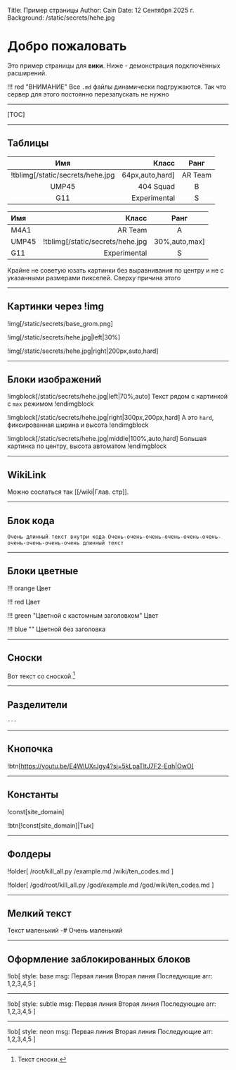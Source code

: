 Title: Пример страницы
Author: Cain
Date: 12 Сентября 2025 г.
Background: /static/secrets/hehe.jpg

# Добро пожаловать
Это пример страницы для **вики**. Ниже - демонстрация подключённых расширений.

!!! red "ВНИМАНИЕ"
    Все `.md` файлы динамически подгружаются. Так что сервер для этого постоянно перезапускать не нужно

---

[TOC]

---

## Таблицы

| Имя     | Класс       | Ранг |
|:-------:|------------:|:----:|
| !tblimg[/static/secrets/hehe.jpg|64px,auto,hard] | AR Team | A |
| UMP45   | 404 Squad   | B    |
| G11     | Experimental| S    |

| Имя   | Класс                                          | Ранг |
|:------|-----------------------------------------------:|:----:|
| M4A1  | AR Team                                        | A    |
| UMP45 | !tblimg[/static/secrets/hehe.jpg|30%,auto,max] | B |
| G11   | Experimental                                   | S    |

Крайне не советую юзать картинки без выравнивания по центру и не с указанными размерами пикселей. Сверху причина этого

---

## Картинки через !img

!img[/static/secrets/base_grom.png]

!img[/static/secrets/hehe.jpg|left|30%]

!img[/static/secrets/hehe.jpg|right|200px,auto,hard]

---

## Блоки изображений

!imgblock[/static/secrets/hehe.jpg|left|70%,auto]
Текст рядом с картинкой с `max` режимом
!endimgblock

!imgblock[/static/secrets/hehe.jpg|right|300px,200px,hard]
А это `hard`, фиксированная ширина и высота
!endimgblock

!imgblock[/static/secrets/hehe.jpg|middle|100%,auto,hard]
Большая картинка по центру, высота автоматом
!endimgblock

---

## WikiLink
Можно сослаться так [[/wiki|Глав. стр]].

---

## Блок кода

```
Очень длинный текст внутри кода Очень-очень-очень-очень-очень-очень-очень-очень-очень-очень длинный текст
```

---

## Блоки цветные

!!! orange
    Цвет

!!! red
    Цвет

!!! green "Цветной с кастомным заголовком"
    Цвет

!!! blue ""
    Цветной без заголовка

---

## Сноски

Вот текст со сноской.[^1]

[^1]: Текст сноски.

---

## Разделители

`---`

---

## Кнопочка

!btn[https://youtu.be/E4WlUXrJgy4?si=5kLpaTltJ7F2-Eqh|OwO]

---

## Константы

!const[site_domain]

!btn[!const[site_domain]|Тык]

---

## Фолдеры

!folder[
    /root/kill_all.py
    /example.md
    /wiki/ten_codes.md
]

!folder[
    /god/root/kill_all.py
    /god/example.md
    /god/wiki/ten_codes.md
]

---

## Мелкий текст

Текст маленький
-# Очень маленький

---

## Оформление заблокированных блоков
<!-- Можно и не указывать style при base -->
!lob[
style: base
msg: Первая линия
    Вторая линия
    Последующие
arr: 1,2,3,4,5
]

---

!lob[
style: subtle
msg: Первая линия
    Вторая линия
    Последующие
arr: 1,2,3,4,5
]

---

!lob[
style: neon
msg: Первая линия
    Вторая линия
    Последующие
arr: 1,2,3,4,5
]
